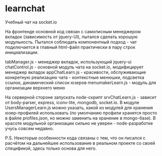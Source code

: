 # learnchat
Учебный чат на socket.io

На фронтенде основной код связан с самописным менеджером вкладок (зависимость от jquery-UI), пытался сделать хорошую модульность. Пытался соблюдать компонентный подход - чат подключается в главный html-файл практически в пару строк инициализации.

tabManager.js - менеджер вкладок, использующий jquery-ui
chatControl.js - основной модуль чата на socket.io, модифицирует менеджер вкладок
appChatLearn.js - красивости, обслуживающие конкретную реализацию чата - контекстные менюшки, подсветка ссылок, динамический список юзеров
menumakerLearn.js - модуль для организации верхнего меню


На серверной стороне запускать node-скрипт srvChatLearn.js - зависит от body-parser, express, iconv-lite, mongodb, socket.io. В модуле UsersManagerLearn.js можно указать, какой из модулей для хранения юзер-профилей использовать (по умолчанию профили хранятся просто в файле profiles.json, но можно заменить на хранение в mongo-базе). В красоте модульной организации сильно не уверен - node-разработке учусь совсем недавно.


P.S. Некоторые особенности кода связаны с тем, что он писался с расчётом на дальнейшее использование в реальном проекте со своей спецификой, здесь только основа для него.